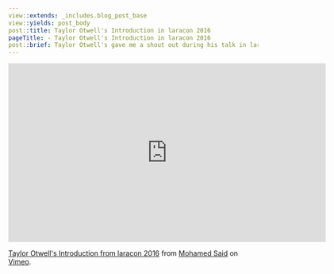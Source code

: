```yaml
---
view::extends: _includes.blog_post_base
view::yields: post_body
post::title: Taylor Otwell's Introduction in laracon 2016
pageTitle: - Taylor Otwell's Introduction in laracon 2016
post::brief: Taylor Otwell's gave me a shout out during his talk in laracon 2016
---
```


<iframe src="https://player.vimeo.com/video/176598446" width="640" height="360" frameborder="0" webkitallowfullscreen mozallowfullscreen allowfullscreen></iframe>
<p><a href="https://vimeo.com/176598446">Taylor Otwell&#039;s Introduction from laracon 2016</a> from <a href="https://vimeo.com/user54858035">Mohamed Said</a> on <a href="https://vimeo.com">Vimeo</a>.</p>